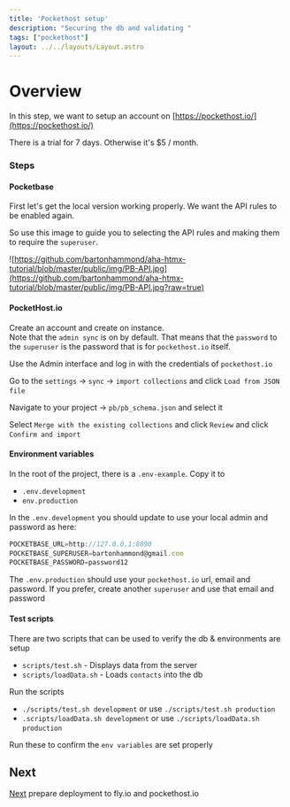 ```yaml
---
title: 'Pockethost setup'
description: "Securing the db and validating "
tags: ["pockethost"]
layout: ../../layouts/Layout.astro
---
```

# Overview

In this step, we want to setup an account on [https://pockethost.io/](https://pockethost.io/)

There is a trial for 7 days.  Otherwise it's $5 / month.

### Steps
#### Pocketbase
First let's get the local version working properly.  We want the API rules to be enabled again.

So use this image to guide you to selecting the API rules and making them to require the `superuser`.

![https://github.com/bartonhammond/aha-htmx-tutorial/blob/master/public/img/PB-API.jpg](https://github.com/bartonhammond/aha-htmx-tutorial/blob/master/public/img/PB-API.jpg?raw=true)

#### PocketHost.io
Create an account and create on instance.  
Note that the `admin sync` is on by default.  That means that the `password` to the `superuser` is 
the password that is for `pockethost.io` itself.

Use the Admin interface and log in with the credentials of `pockethost.io`

Go to the `settings` -> `sync` -> `import collections` and click `Load from JSON file`

Navigate to your project -> `pb/pb_schema.json` and select it

Select `Merge with the existing collections` and click `Review` and click `Confirm and import`

#### Environment variables
In the root of the project, there is a `.env-example`.  Copy it to
*  `.env.development`
*  `env.production`

In the `.env.development` you should update to use your local admin and password as here:

```js
POCKETBASE_URL=http://127.0.0.1:8090
POCKETBASE_SUPERUSER=bartonhammond@gmail.com
POCKETBASE_PASSWORD=password12
```

The `.env.production` should use your `pockethost.io` url, email and password.  If you prefer, create another `superuser` and use that email and password


#### Test scripts
There are two scripts that can be used to verify the db & environments are setup
*  `scripts/test.sh` - Displays data from the server
*  `scripts/loadData.sh` - Loads `contacts` into the db

Run the scripts 
*  `./scripts/test.sh development` or use `./scripts/test.sh production`
*  `.scripts/loadData.sh development` or use `./scripts/loadData.sh production`

Run these to confirm the `env variables` are set properly

## Next
 <a href="/posts/post-27">Next</a> prepare deployment to fly.io and pockethost.io
 

